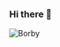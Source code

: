 ### Hi there 👋

![Borby](https://user-images.githubusercontent.com/75819639/182730471-239d28e7-9ec9-4684-8585-c1e611cfee96.png)
